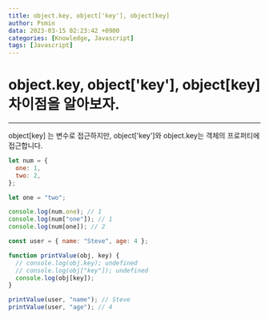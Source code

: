 ```yaml
---
title: object.key, object['key'], object[key]
author: Psmin
data: 2023-03-15 02:23:42 +0900
categories: [Knowledge, Javascript]
tags: [Javascript]
---
```


# object.key, object['key'], object[key] 차이점을 알아보자.

---

object[key] 는 변수로 접근하지만, object['key']와 object.key는 객체의 프로퍼티에 접근합니다.

```js
let num = {
  one: 1,
  two: 2,
};

let one = "two";

console.log(num.one); // 1
console.log(num["one"]); // 1
console.log(num[one]); // 2
```

```js
const user = { name: "Steve", age: 4 };

function printValue(obj, key) {
  // console.log(obj.key); undefined
  // console.log(obj["key"]); undefined
  console.log(obj[key]);
}

printValue(user, "name"); // Steve
printValue(user, "age"); // 4
```
